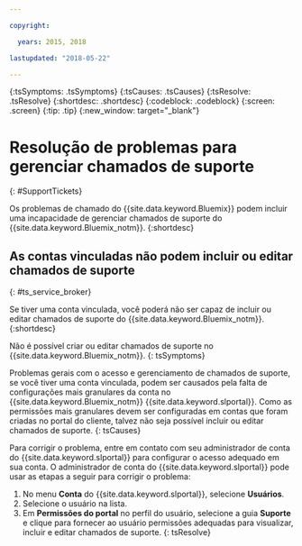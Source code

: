```yaml
---

copyright:

  years: 2015, 2018

lastupdated: "2018-05-22"

---
```



{:tsSymptoms: .tsSymptoms}
{:tsCauses: .tsCauses}
{:tsResolve: .tsResolve}
{:shortdesc: .shortdesc}
{:codeblock: .codeblock}
{:screen: .screen}
{:tip: .tip}
{:new_window: target="_blank"}


# Resolução de problemas para gerenciar chamados de suporte
{: #SupportTickets}

Os problemas de chamado do {{site.data.keyword.Bluemix}} podem incluir uma incapacidade de gerenciar chamados de suporte do {{site.data.keyword.Bluemix_notm}}.
{:shortdesc}

## As contas vinculadas não podem incluir ou editar chamados de suporte
{: #ts_service_broker}

Se tiver uma conta vinculada, você poderá não ser capaz de incluir ou editar chamados de suporte do {{site.data.keyword.Bluemix_notm}}.
{:shortdesc}

Não é possível criar ou editar chamados de suporte no {{site.data.keyword.Bluemix_notm}}.
{: tsSymptoms}

Problemas gerais com o acesso e gerenciamento de chamados de suporte, se você tiver uma conta vinculada, podem ser causados pela falta de configurações mais granulares da conta no {{site.data.keyword.Bluemix_notm}} {{site.data.keyword.slportal}}. Como as permissões mais granulares devem ser configuradas em contas que foram criadas no portal do cliente, talvez não seja possível incluir ou editar chamados de suporte.
{: tsCauses}

Para corrigir o problema, entre em contato com seu administrador de conta do {{site.data.keyword.slportal}} para configurar o acesso adequado em sua conta. O administrador de conta do {{site.data.keyword.slportal}} pode usar as etapas a seguir para corrigir o problema:

1. No menu **Conta** do {{site.data.keyword.slportal}}, selecione **Usuários**.
2. Selecione o usuário na lista.
3. Em **Permissões do portal** no perfil do usuário, selecione a guia **Suporte** e clique para fornecer ao usuário permissões adequadas para visualizar, incluir e editar chamados de suporte.
{: tsResolve}
